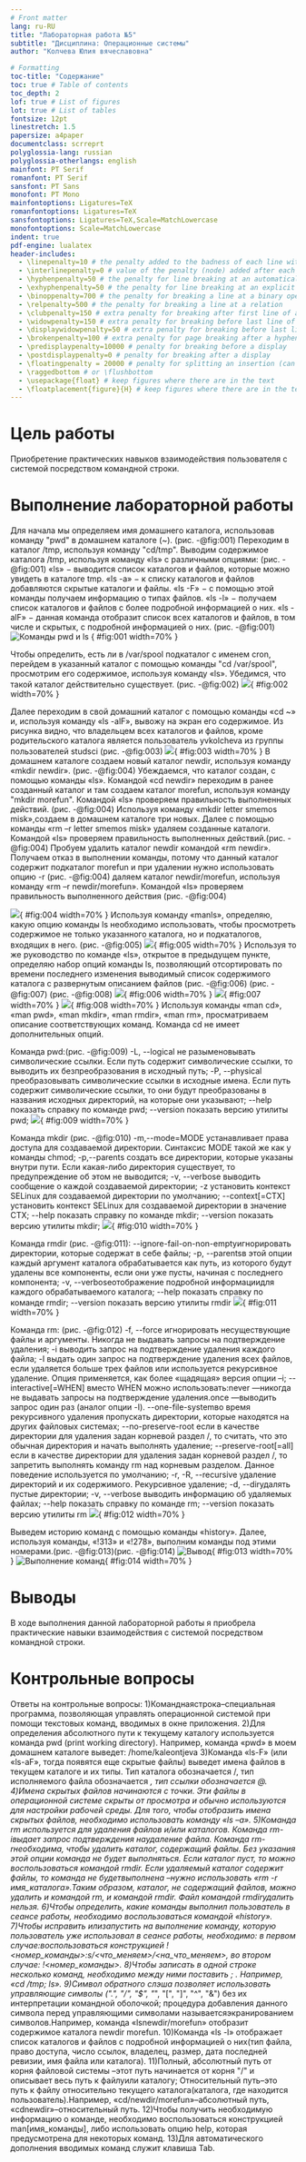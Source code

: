 ```yaml
---
# Front matter
lang: ru-RU
title: "Лабораторная работа №5"
subtitle: "Дисциплина: Операционные системы"
author: "Колчева Юлия вячеславовна"

# Formatting
toc-title: "Содержание"
toc: true # Table of contents
toc_depth: 2
lof: true # List of figures
lot: true # List of tables
fontsize: 12pt
linestretch: 1.5
papersize: a4paper
documentclass: scrreprt
polyglossia-lang: russian
polyglossia-otherlangs: english
mainfont: PT Serif
romanfont: PT Serif
sansfont: PT Sans
monofont: PT Mono
mainfontoptions: Ligatures=TeX
romanfontoptions: Ligatures=TeX
sansfontoptions: Ligatures=TeX,Scale=MatchLowercase
monofontoptions: Scale=MatchLowercase
indent: true
pdf-engine: lualatex
header-includes:
  - \linepenalty=10 # the penalty added to the badness of each line within a paragraph (no associated penalty node) Increasing the value makes tex try to have fewer lines in the paragraph.
  - \interlinepenalty=0 # value of the penalty (node) added after each line of a paragraph.
  - \hyphenpenalty=50 # the penalty for line breaking at an automatically inserted hyphen
  - \exhyphenpenalty=50 # the penalty for line breaking at an explicit hyphen
  - \binoppenalty=700 # the penalty for breaking a line at a binary operator
  - \relpenalty=500 # the penalty for breaking a line at a relation
  - \clubpenalty=150 # extra penalty for breaking after first line of a paragraph
  - \widowpenalty=150 # extra penalty for breaking before last line of a paragraph
  - \displaywidowpenalty=50 # extra penalty for breaking before last line before a display math
  - \brokenpenalty=100 # extra penalty for page breaking after a hyphenated line
  - \predisplaypenalty=10000 # penalty for breaking before a display
  - \postdisplaypenalty=0 # penalty for breaking after a display
  - \floatingpenalty = 20000 # penalty for splitting an insertion (can only be split footnote in standard LaTeX)
  - \raggedbottom # or \flushbottom
  - \usepackage{float} # keep figures where there are in the text
  - \floatplacement{figure}{H} # keep figures where there are in the text
---
```


# Цель работы

Приобретение практических навыков взаимодействия пользователя с системой посредством командной строки.


# Выполнение лабораторной работы

Для начала мы определяем имя домашнего каталога, использовав команду "pwd" в домашнем каталоге (~). (рис. -@fig:001)
Переходим в каталог /tmp, используя команду "cd/tmp". Выводим содержимое каталога /tmp, используя команду «ls» с различными опциями: (рис. -@fig:001)
«ls» − выводится список каталогов и файлов, которые можно увидеть в каталоге tmp.
«ls -a» − к списку каталогов и файлов добавляются скрытые каталоги и файлы.
«ls -F» − с помощью этой команды получаем информацию  о типах файлов.
«ls -l» − получаем список каталогов и файлов с  более подробной информацией о них.
«ls -alF» − данная  команда отобразит список всех каталогов и файлов, в том числе и скрытых, с подробной информацией о них. (рис. -@fig:001)
![Команды pwd и ls](image5/1_1) { #fig:001 width=70% }

Чтобы определить, есть ли в /var/spool подкаталог с именем cron, перейдем в указанный каталог с помощью команды "cd /var/spool", просмотрим его содержимое, используя команду «ls». Убедимся, что такой каталог действительно существует. (рис. -@fig:002)
![](image5/1.2){ #fig:002 width=70% }

Далее  переходим  в свой домашний каталог с помощью команды «cd ~» и, используя команду  «ls -alF», вывожу на экран  его содержимое. Из рисунка видно, что владельцем всех каталогов и файлов, кроме родительского каталога является  пользователь yvkolcheva из группы пользователей studsci (рис. -@fig:003)
![](image5/1_3.png){ #fig:003 width=70% }
В домашнем каталоге создаем новый каталог newdir, используя команду «mkdir newdir». (рис. -@fig:004) Убеждаемся, что каталог создан, с помощью команды «ls». Командой «cd newdir» переходим в ранее созданный каталог и там создаем каталог morefun, используя команду "mkdir morefun". Командой «ls» проверяем правильность выполненных действий. (рис. -@fig:004) Используя команду «mkdir letter smemos misk»,создаем в домашнем каталоге три новых. Далее с помощью команды «rm –r letter smemos misk» удаляем созданные каталоги. Командой «ls» проверяем правильность выполненных действий.(рис. -@fig:004)
Пробуем удалить каталог newdir командой «rm newdir». Получаем отказ  в  выполнении  команды, потому что данный каталог содержит подкаталог morefun и при удалении нужно использовать опцию -r (рис. -@fig:004)
даляем  каталог newdir/morefun,  используя команду  «rm –r newdir/morefun». Командой «ls» проверяем правильность выполненного действия (рис. -@fig:004)

![](image5/2.png){ #fig:004 width=70% }
Используя команду «manls», определяю, какую опцию команды ls необходимо использовать, чтобы просмотреть содержимое не только указанного каталога, но и подкаталогов, входящих в него.
(рис. -@fig:005)
![](image5/3.png){ #fig:005 width=70% }
Используя то же руководство по команде «ls», открытое в предыдущем пункте,  определяю  набор  опций  команды ls, позволяющий отсортировать по  времени  последнего  изменения  выводимый  список содержимого каталога с развернутым описанием файлов (рис. -@fig:006) (рис. -@fig:007) (рис. -@fig:008)
![](image5/4.png){ #fig:006 width=70% }
![](image5/5.png){ #fig:007 width=70% }
![](image5/6.png){ #fig:008 width=70% }
Используя команды «man cd», «man pwd», «man mkdir», «man rmdir», «man rm», просматриваем описание соответствующих команд.
Команда cd не имеет дополнительных опций.

Команда pwd:(рис. -@fig:009)
-L, --logical не разыменовывать символические ссылки. Если путь содержит символические  ссылки, то выводить их безпреобразования в исходный путь;
-P, --physical преобразовывать символические ссылки в исходные имена. Если путь содержит символические ссылки, то они будут преобразованы в названия исходных директорий, на которые они указывают;
--help показать справку по команде pwd;
--version показать версию утилиты pwd;
![](image5/7.png){ #fig:009 width=70% }

Команда mkdir (рис. -@fig:010)
-m,--mode=MODE устанавливает  права  доступа  для  создаваемой  директории. Синтаксис MODE такой же как у команды chmod;
-p,--parents создать  все  директории,  которые  указаны  внутри  пути.  Если какая-либо директория существует, то предупреждение об этом не выводится;
-v, --verbose выводить сообщение о каждой создаваемой директории;
-z установить  контекст  SELinux  для  создаваемой  директории  по умолчанию;
--context[=CTX] установить  контекст  SELinux  для  создаваемой  директории  в значение CTX;
--help показать справку по команде mkdir;
--version показать версию утилиты mkdir;
![](image5/8.png){ #fig:010 width=70% }

Команда rmdir (рис. -@fig:011):
--ignore-fail-on-non-emptyигнорировать директории, которые содержат в себе файлы;
-p, --parentsв  этой  опции  каждый  аргумент  каталога  обрабатывается  как путь, из которого будут удалены все компоненты, если они уже пусты, начиная с последнего компонента;
-v, --verboseотображение    подробной    информациидля    каждого обрабатываемого каталога;
--help показать справку по команде rmdir;
--version показать версию утилиты rmdir
![](image5/9.png){ #fig:011 width=70% }

Команда rm: (рис. -@fig:012)
-f, --force игнорировать несуществующие файлы и аргументы. Никогда не выдавать запросы на подтверждение удаления;
-i выводить запрос на подтверждение удаления каждого файла;
-I выдать  один  запрос  на  подтверждение  удаления  всех  файлов, если  удаляется  больше  трех  файлов  или  используется рекурсивное   удаление.   Опция   применяется,   как   более «щадящая» версия опции –i;
--interactive[=WHEN] вместо WHEN можно использовать:never —никогда  не  выдавать  запросы  на  подтверждение удаления.once —выводить запрос один раз (аналог опции -I).
--one-file-systemво  время  рекурсивного  удаления  пропускать  директории, которые находятся на других файловых системах;
--no-preserve-root если в качестве директории для удаления задан корневой раздел /, то считать, что это обычная директория и начать выполнять удаление;
--preserve-root[=all] если в качестве директории для удаления задан корневой раздел /, то запретить выполнять команду rm над корневым разделом. Данное поведение используется по умолчанию;
-r, -R, --recursive удаление директорий и их содержимого. Рекурсивное удаление;
-d, --dirудалять пустые директории;
-v, --verbose выводить информацию об удаляемых файлах;
--help показать справку по команде rm;
--version показать версию утилиты rm
![](image5/10.png){ #fig:012 width=70% }

Выведем историю команд с помощью команды «history». Далее,  используя  команды,  «!313» и  «!278», выполним команды под этими номерами.(рис. -@fig:013)(рис. -@fig:014)
![Вывод](image5/11.png){ #fig:013 width=70% }
![Выполнение команд](image5/12.png){ #fig:014 width=70% }

# Выводы
В ходе выполнения данной лабораторной работы я приобрела практические навыки взаимодействия с системой посредством командной строки.

# Контрольные вопросы
Ответы на контрольные вопросы:
1)Команднаястрока–специальная  программа, позволяющая  управлять операционной  системой  при  помощи  текстовых  команд,  вводимых  в окне приложения.
2)Для определения абсолютного пути к текущему каталогу используется команда  pwd  (print  working  directory).  Например,  команда  «pwd»  в моем домашнем каталоге выведет: /home/kaleontjeva
3)Команда  «ls-F» (или  «ls-aF»,  тогда  появятся  еще  скрытые  файлы) выведет имена файлов в текущем каталоге и их типы. Тип каталога обозначается /, тип исполняемого файла обозначается *, тип ссылки обозначается @.
4)Имена  скрытых  файлов  начинаются  с  точки.  Эти  файлы  в операционной системе скрыты от просмотра и обычно используются для  настройки  рабочей  среды.  Для  того,  чтобы  отобразить  имена скрытых файлов, необходимо использовать команду «ls –a». 
5)Команда  rm  используется  для  удаления  файлов  и/или  каталогов. Команда rm-iвыдает  запрос  подтверждения  наудаление  файла. Команда rm-rнеобходима, чтобы удалить каталог, содержащий файлы. Без указания этой опции команда не будет выполняться. Если каталог пуст,  то  можно  воспользоваться  командой  rmdir.  Если  удаляемый каталог  содержит  файлы,  то  команда  не  будетвыполнена –нужно использовать «rm -r имя_каталога».Таким  образом,  каталог,  не  содержащий  файлов,  можно  удалить  и командой rm, и командой rmdir. Файл командой rmdirудалить нельзя.
6)Чтобы  определить,  какие  команды  выполнил  пользователь  в  сеансе работы, необходимо воспользоваться командой «history».
7)Чтобы  исправить  илизапустить  на  выполнение  команду,  которую пользователь уже использовал в сеансе работы, необходимо: в первом случае:воспользоваться конструкцией !<номер_команды>:s/<что_меняем>/<на_что_меняем>,   во   втором случае: !<номер_команды>. 
8)Чтобы записать в одной строке несколько команд, необходимо между ними поставить ; . Например, «cd /tmp; ls».
9)Символ  обратного  слэша позволяет  использовать  управляющие символы  (".",  "/",  "$",  "*",  "[",  "]",  "^",  "&")  без  их  интерпретации командной оболочкой; процедура  добавления данного  символа  перед управляющими  символами  называетсяэкранированием  символов.Например,  команда  «lsnewdir\/morefun»  отобразит  содержимое каталога newdir morefun.
10)Команда «ls -l» отображает список каталогов и файлов с подробной информацией  о  них(тип  файла,  право  доступа, число  ссылок, владелец, размер, дата последней ревизии, имя файла или каталога).
11)Полный, абсолютный путь от корня файловой системы –этот путь начинается от корня "/" и описывает весь путь к файлуили каталогу; Относительный  путь–это  путь  к файлу  относительно  текущего каталога(каталога,  где  находится  пользователь).Например, «cd/newdir/morefun»–абсолютный  путь,  «cdnewdir»–относительный путь.
12)Чтобы получить необходимую информацию о команде, необходимо воспользоваться конструкцией man[имя_команды], либо использовать опцию help, которая предусмотрена для некоторых команд.
13)Для автоматического дополнения вводимых команд служит клавиша Tab.

